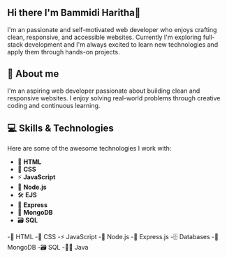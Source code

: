 ## Hi there I'm Bammidi Haritha👋
I'm an passionate and self-motivated web developer who enjoys crafting clean, responsive, and accessible websites. Currently I'm exploring full-stack development and I'm always excited to learn new technologies and apply them through hands-on projects.

## 🚀 About me
I'm an aspiring web developer passionate about building clean and responsive websites.
I enjoy solving real-world problems through creative coding and continuous learning.


## 💻 Skills & Technologies
Here are some of the awesome technologies I work with:

- 📝 **HTML**
- 🎨 **CSS**
- ⚡ **JavaScript**
- 🌱 **Node.js**
- 🛠️ **EJS**
- 🚀 **Express**
- 🍃 **MongoDB**
- 🗃️ **SQL**









-📝 HTML
-🎨 CSS
-⚡ JavaScript
-🌱 Node.js
-🚀 Express.js
-🗄️ Databases
-🍃 MongoDB
-🗃️ SQL
-🧑‍💻 Java

<!--
**Haritha790/Haritha790** is a ✨ _special_ ✨ repository because its `README.md` (this file) appears on your GitHub profile.

Here are some ideas to get you started:

- 🔭 I’m currently working on ...
- 🌱 I’m currently learning ...
- 👯 I’m looking to collaborate on ...
- 🤔 I’m looking for help with ...
- 💬 Ask me about ...
- 📫 How to reach me: ...
- 😄 Pronouns: ...
- ⚡ Fun fact: ...
-->
